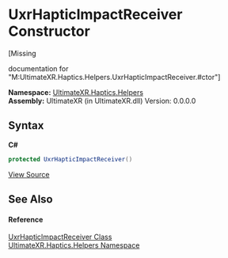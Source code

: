 # UxrHapticImpactReceiver Constructor 
 

\[Missing <summary> documentation for "M:UltimateXR.Haptics.Helpers.UxrHapticImpactReceiver.#ctor"\]

**Namespace:**&nbsp;<a href="N_UltimateXR_Haptics_Helpers">UltimateXR.Haptics.Helpers</a><br />**Assembly:**&nbsp;UltimateXR (in UltimateXR.dll) Version: 0.0.0.0

## Syntax

**C#**<br />
``` C#
protected UxrHapticImpactReceiver()
```

<a href="UltimateXR/Scripts/Haptics/Helpers/UxrHapticImpactReceiver.cs" rel="noopener noreferrer" title="View the source code">View Source</a><br />

## See Also


#### Reference
<a href="T_UltimateXR_Haptics_Helpers_UxrHapticImpactReceiver">UxrHapticImpactReceiver Class</a><br /><a href="N_UltimateXR_Haptics_Helpers">UltimateXR.Haptics.Helpers Namespace</a><br />